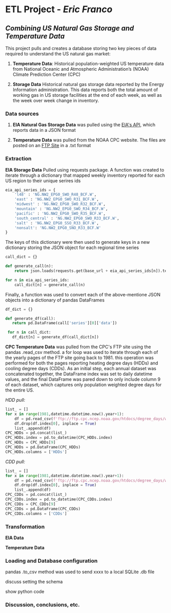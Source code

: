 # ETL Project - _Eric Franco_
## _Combining US Natural Gas Storage and Temperature Data_

This project pulls and creates a database storing two key pieces of data required to understand the US natural gas market:

1. **Temperature Data**: Historical population-weighted US temperature data from National Oceanic and Atmospheric Administration’s (NOAA) Climate Prediction Center (CPC)

2. **Storage Data** Historical natural gas storage data reported by the Energy Information administration. This data reports both the total amount of working gas in US storage facilities at the end of each week, as well as the week over week change in inventory. 



### Data sources
1. **EIA Natural Gas Storage Data** was pulled using the [EIA's API](https://www.eia.gov/opendata/), which reports data in a JSON format

2. **Temperature Data** was pulled from the NOAA CPC website. The files are posted on an [FTP Site](ftp://ftp.cpc.ncep.noaa.gov/htdocs/degree_days/weighted/daily_data/) in a .txt format


### Extraction
**EIA Storage Data**
Pulled using requests package. A function was created to iterate through a dictionary that mapped weekly inventory reported for each US region to their unique serires ids
``` python
eia_api_series_ids = {
    'l48' : 'NG.NW2_EPG0_SWO_R48_BCF.W',
    'east' : 'NG.NW2_EPG0_SWO_R31_BCF.W',
    'midwest' : 'NG.NW2_EPG0_SWO_R32_BCF.W',
    'mountain' : 'NG.NW2_EPG0_SWO_R34_BCF.W',
    'pacific' : 'NG.NW2_EPG0_SWO_R35_BCF.W',
    'south_central' : 'NG.NW2_EPG0_SWO_R33_BCF.W',
    'salt' : 'NG.NW2_EPG0_SSO_R33_BCF.W',
    'nonsalt': 'NG.NW2_EPG0_SNO_R33_BCF.W'
}
```
The keys of this dictionary were then used to generate keys in a new dictionary storing the JSON object for each regional time series
``` python
call_dict = {}

def generate_call(n):
    return json.loads(requests.get(base_url + eia_api_series_ids[n]).text)

for n in eia_api_series_ids:
    call_dict[n] = generate_call(n)
```
Finally, a function was used to convert each of the above-mentione JSON objects into a dictionary of pandas DataFrames
``` python
df_dict = {}

def generate_df(call):
   return pd.DataFrame(call['series'][0]['data'])

 for n in call_dict:
   df_dict[n] = generate_df(call_dict[n])
```

**CPC Temperature Data** was pulled from the CPC's FTP site using the pandas .read_csv method. a for loop was used to iterate through each of the yearly pages of the FTP site going back to 1981. this operation was performed for both the pages reporting heating degree days (HDDs) and cooling degree days (CDDs). As an initial step, each annual dataset was concatenated together, the DataFrame index was set to daily datetime values, and the final DataFrame was pared down to only include column 9 of each dataset, which captures only population weighted degree days for the entire US.

_HDD pull:_
``` python
list_ = []
for x in range(1981,datetime.datetime.now().year+1):
    df = pd.read_csv(f'ftp://ftp.cpc.ncep.noaa.gov/htdocs/degree_days/weighted/daily_data/{x}/Population.Heating.txt',skiprows = 3, delimiter = '|').T
    df.drop(df.index[0], inplace = True)
    list_.append(df)
CPC_HDDs = pd.concat(list_)
CPC_HDDs.index = pd.to_datetime(CPC_HDDs.index)
CPC_HDDs = CPC_HDDs[9]
CPC_HDDs = pd.DataFrame(CPC_HDDs)
CPC_HDDs.columns = ['HDDs']


```


_CDD pull:_
``` python
list_ = []
for x in range(1981,datetime.datetime.now().year+1):
    df = pd.read_csv(f'ftp://ftp.cpc.ncep.noaa.gov/htdocs/degree_days/weighted/daily_data/{x}/Population.Cooling.txt',skiprows = 3, delimiter = '|').T
    df.drop(df.index[0], inplace = True)
    list_.append(df)
CPC_CDDs = pd.concat(list_)
CPC_CDDs.index = pd.to_datetime(CPC_CDDs.index)
CPC_CDDs = CPC_CDDs[9]
CPC_CDDs = pd.DataFrame(CPC_CDDs)
CPC_CDDs.columns = ['CDDs']
```


### Transformation
**EIA Data**

**Temperature Data**




### Loading and Database configuration
pandas .to_csv method was used to send xxxx to a local SQLite .db file

discuss setting the schema

show python code



### Discussion, conclusions, etc.
